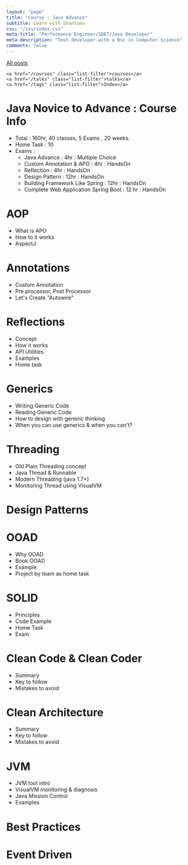 ```yaml
---
layout: "page"
title: "Course : Java Advance"
subtitle: Learn with Shantonu
css: "/css/index.css"
meta-title: "Performance Engineer/SDET/Java Developer"
meta-description: "Test developer with a Bsc in Computer Science"
comments: false
---
```

<div class="list-filters">
    <a href="/" class="list-filter filter-selected">All posts</a>

    <a href="/courses" class="list-filter">courses</a>
	<a href="/talks" class="list-filter">talks</a>
    <a href="/tags" class="list-filter">Index</a>
</div>

# Java Novice to Advance : Course Info
- Total : 160hr, 40 classes, 5 Exams , 20 weeks.
- Home Task : 10
- Exams :
    - Java Advance : 4hr : Multiple Choice
    - Custom Annotation & APO : 4hr : HandsOn
    - Reflection  : 4hr : HandsOn
    - Design Pattern  : 12hr : HandsOn
    - Building Framework Like Spring : 12hr : HandsOn
    - Complete Web Application Spring Boot : 12 hr : HandsOn

# AOP
- What is APO 
- How to it works 
- AspectJ

# Annotations 
- Custom Annotation 
- Pre processor, Post Processor
- Let's Create "Autowire"

# Reflections 
- Concept 
- How it works
- API Utilities 
- Examples 
- Home task 

# Generics 
- Writing Generic Code
- Reading Generic Code
- How to design with generic thinking
- When you can use generics & when you can't?

# Threading 
- Old Plain Threading concept
- Java Thread & Runnable
- Modern Threading (java 1.7+)
- Monitoring Thread using VisualVM

# Design Patterns 

# OOAD
- Why OOAD 
- Book OOAD
- Example 
- Project by team as home task


# SOLID
- Principles
- Code Example 
- Home Task 
- Exam

# Clean Code & Clean Coder 
- Summary
- Key to follow
- Mistakes to avoid 

# Clean Architecture 
- Summary
- Key to follow
- Mistakes to avoid

# JVM 
- JVM tool intro 
- VisualVM monitoring & diagnosis
- Java Mission Control 
- Examples 

# Best Practices 

# Event Driven 